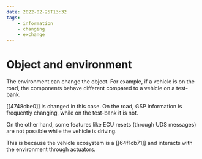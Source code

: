 ```yaml
---
date: 2022-02-25T13:32
tags:
    - information
    - changing
    - exchange
---
```


# Object and environment

The environment can change the object. For example, if a vehicle is on the road, the components behave different compared to a vehicle on a test-bank.

[[4748cbe0]] is changed in this case. On the road, GSP information is frequently changing, while on the test-bank it is not. 

On the other hand, some features like ECU resets (through UDS messages) are not possible while the vehicle is driving.

This is because the vehicle ecosystem is a [[64f1cb71]] and interacts with the environment through actuators.
